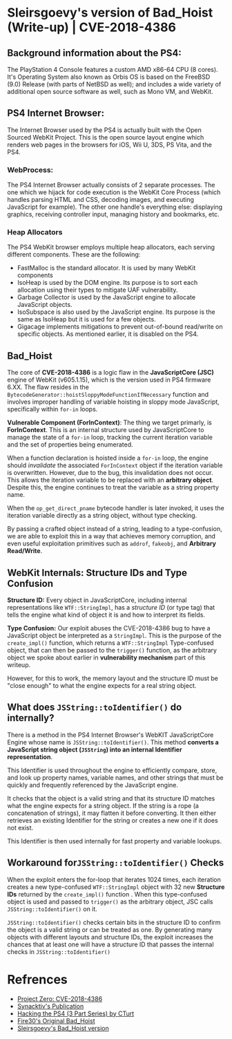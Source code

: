 # Sleirsgoevy's version of Bad_Hoist (Write-up) | CVE-2018-4386
## Background information about the PS4:
The PlayStation 4 Console features a custom AMD x86-64 CPU (8 cores). It's Operating System also known as Orbis OS is based on the FreeBSD (9.0) Release (with parts of NetBSD as well); and includes a wide variety of additional open source software as well, such as Mono VM, and WebKit. 

## PS4 Internet Browser:
The Internet Browser used by the PS4 is actually built with the Open Sourced WebKit Project. This is the open source layout engine which renders web pages in the browsers for iOS, Wii U, 3DS, PS Vita, and the PS4. 

### WebProcess:
The PS4 Internet Browser actually consists of 2 separate processes. The one which we hijack for code execution is the WebKit Core Process (which handles parsing HTML and CSS, decoding images, and executing JavaScript for example). The other one handle's everything else: displaying graphics, receiving controller input, managing history and bookmarks, etc.

### Heap Allocators
The PS4 WebKit browser employs multiple heap allocators, each serving different components. These are the following:
- FastMalloc is the standard allocator. It is used by many WebKit components
- IsoHeap is used by the DOM engine. Its purpose is to sort each allocation using their types to mitigate UAF vulnerability.
- Garbage Collector is used by the JavaScript engine to allocate JavaScript objects.
- IsoSubspace is also used by the JavaScript engine. Its purpose is the same as IsoHeap but it is used for a few objects.
- Gigacage implements mitigations to prevent out-of-bound read/write on specific objects. As mentioned earlier, it is disabled on the PS4.


## Bad_Hoist

The core of **CVE-2018-4386** is a logic flaw in the **JavaScriptCore (JSC)** engine of WebKit (v605.1.15), which is the version used in PS4 firmware 6.XX. The flaw resides in the `BytecodeGenerator::hoistSloppyModeFunctionIfNecessary` function and involves improper handling of variable hoisting in sloppy mode JavaScript, specifically within `for-in` loops.

**Vulnerable Component (ForInContext)**:
The thing we target primarly, is **ForInContext**. This is an internal structure used by JavaScriptCore to manage the state of a `for-in` loop, tracking the current iteration variable and the set of properties being enumerated.

When a function declaration is hoisted inside a `for-in` loop, the engine should _invalidate_ the associated `ForInContext` object if the iteration variable is overwritten. However, due to the bug, this invalidation does not occur.  This allows the iteration variable to be replaced with an **arbitrary object**. Despite this, the engine continues to treat the variable as a string property name. 

When the `op_get_direct_pname` bytecode handler is later invoked, it uses the iteration variable directly as a string object, without type checking. 

By passing a crafted object instead of a string, leading to a type-confusion, we are able to exploit this in a way that achieves memory corruption, and even useful exploitation primitives such as `addrof`, `fakeobj`, and **Arbitrary Read/Write**.

## WebKit Internals: Structure IDs and Type Confusion
**Structure ID:**  Every object in JavaScriptCore, including internal representations like `WTF::StringImpl`, has a _structure ID_ (or type tag) that tells the engine what kind of object it is and how to interpret its fields.
    
**Type Confusion:** Our exploit abuses the CVE-2018-4386 bug to have a JavaScript object be interpreted as a `StringImpl`. This is the purpose of the `create_impl()` function, which returns a `WTF::StringImpl` Type-confused object, that can then be passed to the `trigger()` function, as the arbitrary object we spoke about earlier in **vulnerability mechanism** part of this writeup.

However, for this to work, the memory layout and the structure ID must be "close enough" to what the engine expects for a real string object.
    
## What does `JSString::toIdentifier()` do internally?
There is a method in the PS4 Internet Browser's WebKIT JavaScriptCore Engine whose name is `JSString::toIdentifier()`. This method **converts a JavaScript string object (`JSString`) into an internal Identifier representation**. 

This Identifier is used throughout the engine to efficiently compare, store, and look up property names, variable names, and other strings that must be quickly and frequently referenced by the JavaScript engine.

It checks that the object is a valid string and that its structure ID matches what the engine expects for a string object. If the string is a rope (a concatenation of strings), it may flatten it before converting. It then either retrieves an existing Identifier for the string or creates a new one if it does not exist. 

This Identifier is then used internally for fast property and variable lookups.

## Workaround for`JSString::toIdentifier()` Checks

When the exploit enters the for-loop that iterates 1024 times, each iteration creates a new type-confused `WTF::StringImpl` object with 32 new **Structure IDs** returned by the `create_impl()` function . When this type-confused object is used and passed to `trigger()` as the arbitrary object, JSC calls `JSString::toIdentifier()` on it.

`JSString::toIdentifier()` checks certain bits in the structure ID to confirm the object is a valid string or can be treated as one. By generating many objects with different layouts and structure IDs, the exploit increases the chances that at least one will have a structure ID that passes the internal checks in `JSString::toIdentifier()`


# Refrences
- [Project Zero: CVE-2018-4386](https://project-zero.issues.chromium.org/issues/42450731)
- [Synacktiv's Publication](https://www.synacktiv.com/en/publications/this-is-for-the-pwners-exploiting-a-webkit-0-day-in-playstation-4.html)
- [Hacking the PS4 (3 Part Series) by CTurt](https://cturt.github.io/ps4.html)
- [Fire30's Original Bad_Hoist](https://github.com/Fire30/Bad_Hoist)
- [Sleirsgoevy's Bad_Hoist version](https://github.com/Sleirsgoevy/Bad_Hoist)
